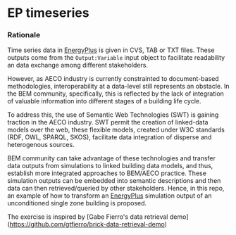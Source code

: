 # EP timeseries 

### Rationale

Time series data in [EnergyPlus](https://energyplus.net/sites/all/modules/custom/nrel_custom/pdfs/pdfs_v9.5.0/EnergyPlusEssentials.pdf) 
is given in CVS, TAB or TXT files. These outputs come from the 
``Output:Variable`` input object to facilitate readability an data exchange 
among different stakeholders. 

However, as AECO industry is currently constrainted 
to document-based methodologies, interoperability at a data-level still 
represents an obstacle. In the BEM community, specifically, this is reflected
by the lack of integration of valuable information into 
different stages of a building life cycle. 

To address this, the use of Semantic Web Technologies (SWT)
is gaining traction in the AECO industry. SWT permit the 
creation of linked-data models over the web, these flexible models, created 
under W3C standards (RDF, OWL, SPARQL, SKOS), facilitate data integration of 
disperse and heterogenous sources.

BEM community can take advantage of these technologies and transfer data outputs 
from simulations to linked building data models, and thus, establish more
integrated approaches to BEM/AECO practice. These simulation outputs can be
embedded into semantic descriptions and then data can then retrieved/queried 
by other stakeholders. Hence, in this repo, an example of how to transform an 
[EnergyPlus](https://energyplus.net/) simulation output of an unconditioned 
single zone building is proposed.

The exercise is inspired by [Gabe Fierro's data retrieval demo] (https://github.com/gtfierro/brick-data-retrieval-demo) 


 
